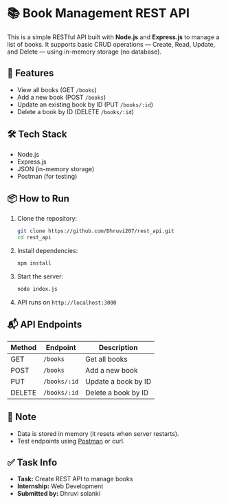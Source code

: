 
# 📚 Book Management REST API

This is a simple RESTful API built with **Node.js** and **Express.js** to manage a list of books. It supports basic CRUD operations — Create, Read, Update, and Delete — using in-memory storage (no database).

## 🚀 Features

- View all books (GET `/books`)
- Add a new book (POST `/books`)
- Update an existing book by ID (PUT `/books/:id`)
- Delete a book by ID (DELETE `/books/:id`)

## 🛠 Tech Stack

- Node.js
- Express.js
- JSON (in-memory storage)
- Postman (for testing)

## 📦 How to Run

1. Clone the repository:
   ```bash
   git clone https://github.com/Dhruvi207/rest_api.git
   cd rest_api
   ```

2. Install dependencies:
   ```bash
   npm install
   ```

3. Start the server:
   ```bash
   node index.js
   ```

4. API runs on `http://localhost:3000`

## 📬 API Endpoints

| Method | Endpoint      | Description             |
|--------|---------------|-------------------------|
| GET    | `/books`      | Get all books           |
| POST   | `/books`      | Add a new book          |
| PUT    | `/books/:id`  | Update a book by ID     |
| DELETE | `/books/:id`  | Delete a book by ID     |

## 📌 Note

- Data is stored in memory (it resets when server restarts).
- Test endpoints using [Postman](https://www.postman.com/) or curl.

## ✅ Task Info

- **Task:** Create REST API to manage books
- **Internship:** Web Development
- **Submitted by:** Dhruvi solanki
